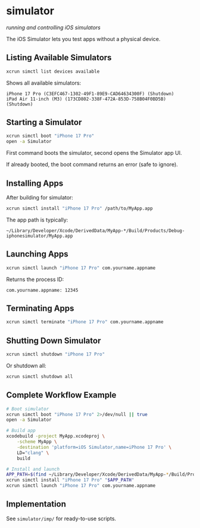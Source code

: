 # simulator
*running and controlling iOS simulators*

The iOS Simulator lets you test apps without a physical device.

## Listing Available Simulators

```bash
xcrun simctl list devices available
```

Shows all available simulators:
```
iPhone 17 Pro (C3EFC467-1302-49F1-89E9-CAD64634300F) (Shutdown)
iPad Air 11-inch (M3) (173CD802-338F-472A-853D-758B04F0BD5B) (Shutdown)
```

## Starting a Simulator

```bash
xcrun simctl boot "iPhone 17 Pro"
open -a Simulator
```

First command boots the simulator, second opens the Simulator app UI.

If already booted, the boot command returns an error (safe to ignore).

## Installing Apps

After building for simulator:
```bash
xcrun simctl install "iPhone 17 Pro" /path/to/MyApp.app
```

The app path is typically:
```
~/Library/Developer/Xcode/DerivedData/MyApp-*/Build/Products/Debug-iphonesimulator/MyApp.app
```

## Launching Apps

```bash
xcrun simctl launch "iPhone 17 Pro" com.yourname.appname
```

Returns the process ID:
```
com.yourname.appname: 12345
```

## Terminating Apps

```bash
xcrun simctl terminate "iPhone 17 Pro" com.yourname.appname
```

## Shutting Down Simulator

```bash
xcrun simctl shutdown "iPhone 17 Pro"
```

Or shutdown all:
```bash
xcrun simctl shutdown all
```

## Complete Workflow Example

```bash
# Boot simulator
xcrun simctl boot "iPhone 17 Pro" 2>/dev/null || true
open -a Simulator

# Build app
xcodebuild -project MyApp.xcodeproj \
    -scheme MyApp \
    -destination 'platform=iOS Simulator,name=iPhone 17 Pro' \
    LD="clang" \
    build

# Install and launch
APP_PATH=$(find ~/Library/Developer/Xcode/DerivedData/MyApp-*/Build/Products/Debug-iphonesimulator/MyApp.app -type d | head -1)
xcrun simctl install "iPhone 17 Pro" "$APP_PATH"
xcrun simctl launch "iPhone 17 Pro" com.yourname.appname
```

## Implementation

See `simulator/imp/` for ready-to-use scripts.